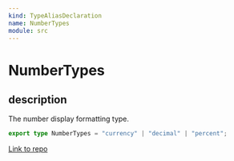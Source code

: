 ```yaml
---
kind: TypeAliasDeclaration
name: NumberTypes
module: src
---
```


# NumberTypes

## description

The number display formatting type.

```ts
export type NumberTypes = "currency" | "decimal" | "percent";
```

[Link to repo](https://github.com/ngneat/transloco/blob/master/projects/ngneat/transloco-locale/src/lib/transloco-locale.types.ts#L31-L31)
